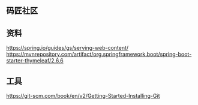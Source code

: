 ## 码匠社区

## 资料
https://spring.io/guides/gs/serving-web-content/
https://mvnrepository.com/artifact/org.springframework.boot/spring-boot-starter-thymeleaf/2.6.6
## 工具
https://git-scm.com/book/en/v2/Getting-Started-Installing-Git